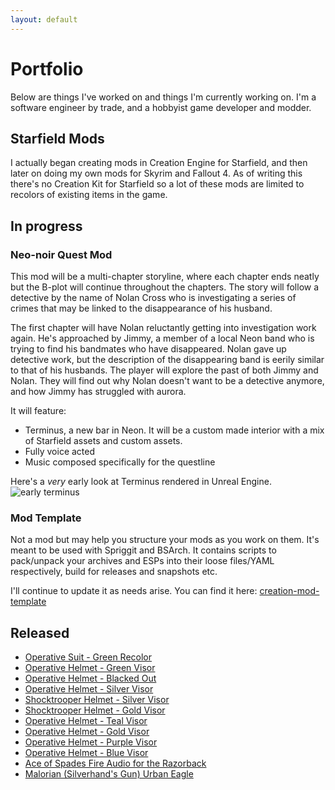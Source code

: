 ```yaml
---
layout: default
---
```


# Portfolio
Below are things I've worked on and things I'm currently working on. I'm a software engineer by trade, and a hobbyist game developer and modder.

## Starfield Mods
I actually began creating mods in Creation Engine for Starfield, and then later on doing my own mods for Skyrim and Fallout 4. As of writing this there's no Creation Kit for Starfield so a lot of these mods are limited to recolors of existing items in the game.

## In progress
### Neo-noir Quest Mod
This mod will be a multi-chapter storyline, where each chapter ends neatly but the B-plot will continue throughout the chapters. The story will follow a detective by the name of Nolan Cross who is investigating a series of crimes that may be linked to the disappearance of his husband.

The first chapter will have Nolan reluctantly getting into investigation work again. He's approached by Jimmy, a member of a local Neon band who is trying to find his bandmates who have disappeared. Nolan gave up detective work, but the description of the disappearing band is eerily similar to that of his husbands. The player will explore the past of both Jimmy and Nolan. They will find out why Nolan doesn't want to be a detective anymore, and how Jimmy has struggled with aurora.

It will feature:
- Terminus, a new bar in Neon. It will be a custom made interior with a mix of Starfield assets and custom assets.
- Fully voice acted
- Music composed specifically for the questline

Here's a *very* early look at Terminus rendered in Unreal Engine.
![early terminus](../media/early_terminus.png)

### Mod Template
Not a mod but may help you structure your mods as you work on them. It's meant to be used with Spriggit and BSArch. It contains scripts to pack/unpack your archives and ESPs into their loose files/YAML respectively, build for releases and snapshots etc.

I'll continue to update it as needs arise. You can find it here: [creation-mod-template](https://github.com/yak3d/creation-mod-template)

## Released
- [Operative Suit - Green Recolor](https://www.nexusmods.com/starfield/mods/3796?tab=description)
- [Operative Helmet - Green Visor](https://www.nexusmods.com/starfield/mods/3674)
- [Operative Helmet - Blacked Out](https://www.nexusmods.com/starfield/mods/3720)
- [Operative Helmet - Silver Visor](https://www.nexusmods.com/starfield/mods/3580)
- [Shocktrooper Helmet - Silver Visor](https://www.nexusmods.com/starfield/mods/3421)
- [Shocktrooper Helmet - Gold Visor](https://www.nexusmods.com/starfield/mods/3322)
- [Operative Helmet - Teal Visor](https://www.nexusmods.com/starfield/mods/3187)
- [Operative Helmet - Gold Visor](https://www.nexusmods.com/starfield/mods/3189)
- [Operative Helmet - Purple Visor](https://www.nexusmods.com/starfield/mods/3182)
- [Operative Helmet - Blue Visor](https://www.nexusmods.com/starfield/mods/2988)
- [Ace of Spades Fire Audio for the Razorback](https://www.nexusmods.com/starfield/mods/2760)
- [Malorian (Silverhand's Gun) Urban Eagle](https://www.nexusmods.com/starfield/mods/2561)
